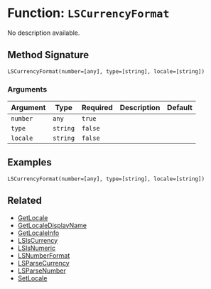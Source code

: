 [comment]: # (Note: This documentation is generated dynamically in the build process.  To modify the contents, change the javadoc on the _invoke method of the BIF class)

# Function: `LSCurrencyFormat`

No description available.

## Method Signature
```
LSCurrencyFormat(number=[any], type=[string], locale=[string])
```
### Arguments

| Argument | Type | Required | Description | Default |
|----------|------|----------|-------------|---------|
| `number` | `any` | `true` |  |  |
| `type` | `string` | `false` |  |  |
| `locale` | `string` | `false` |  |  |

## Examples

```
LSCurrencyFormat(number=[any], type=[string], locale=[string])
```

## Related
  * [GetLocale](boxlang-language/reference/built-in-functions/GetLocale.md)
  * [GetLocaleDisplayName](boxlang-language/reference/built-in-functions/GetLocaleDisplayName.md)
  * [GetLocaleInfo](boxlang-language/reference/built-in-functions/GetLocaleInfo.md)
  * [LSIsCurrency](boxlang-language/reference/built-in-functions/LSIsCurrency.md)
  * [LSIsNumeric](boxlang-language/reference/built-in-functions/LSIsNumeric.md)
  * [LSNumberFormat](boxlang-language/reference/built-in-functions/LSNumberFormat.md)
  * [LSParseCurrency](boxlang-language/reference/built-in-functions/LSParseCurrency.md)
  * [LSParseNumber](boxlang-language/reference/built-in-functions/LSParseNumber.md)
  * [SetLocale](boxlang-language/reference/built-in-functions/SetLocale.md)
